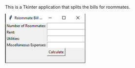 This is a Tkinter application that splits the bills
for roommates. 

![bill splitter preview](https://github.com/Stevene1234/Desktop-Apps/blob/main/billsplitting/billsplitter.png)
